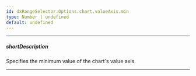 ```yaml
---
id: dxRangeSelector.Options.chart.valueAxis.min
type: Number | undefined
default: undefined
---
```

---
##### shortDescription
Specifies the minimum value of the chart's value axis.

---

